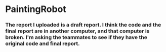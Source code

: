 # PaintingRobot

### The report I uploaded is a draft report. I think the code and the final report are in another computer, and that computer is broken. I'm asking the teammates to see if they have the original code and final report.
